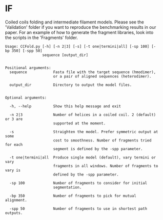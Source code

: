 # IF
Coiled coils folding and intermediate filament models. Please see the 'Validation' folder if you want to reproduce the benchmarking results in our paper. For an example of how to generate the fragment libraries, look into the scripts in the 'Fragments' folder.

```
Usage: CCFold.py [-h] [-n 2|3] [-s] [-t one|termini|all] [-sp 100] [-bp 350] [-spp 50]
                 sequence [output_dir]


Positional arguments:
  sequence            Fasta file with the target sequence (hmodimer), 
                      or a pair of aligned sequences (heterodimer).
                     
  output_dir          Directory to output the model files.
  

Optional arguments:

  -h, --help          Show this help message and exit
 
  -n 2|3              Number of helices in a coiled coil. 2 (default) or 3 are
                      supported at the moment.

  -s                  Straighten the model. Prefer symmetric output at some
                      cost to smoothness. Number of fragments tried for each
                      segment is defined by the -spp parameter.
                      
  -t one|termini|all  Produce single model (default), vary termini or vary  
                      fragments in all windows. Number of fragments to vary is                      
                      defined by the -spp parameter.
                      
  -sp 100             Number of fragments to consider for initial 
                      segmentation.
                      
  -bp 350             Number of fragments to pick for mutual alignment.
  
  -spp 50             Number of fragments to use in shortest path outputs.
  ```
  
